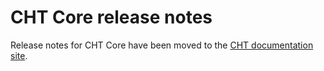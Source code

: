 # CHT Core release notes

Release notes for CHT Core have been moved to the [CHT documentation site](https://docs.communityhealthtoolkit.org/core/releases/).
